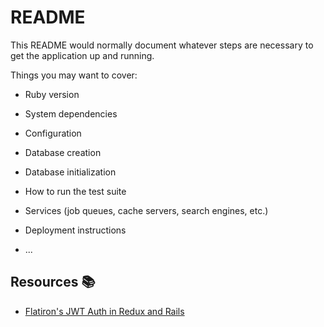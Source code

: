 # README

This README would normally document whatever steps are necessary to get the
application up and running.

Things you may want to cover:

* Ruby version

* System dependencies

* Configuration

* Database creation

* Database initialization

* How to run the test suite

* Services (job queues, cache servers, search engines, etc.)

* Deployment instructions

* ...

## Resources 📚

- [Flatiron's JWT Auth in Redux and Rails](https://github.com/learn-co-curriculum/jwt-auth-rails)
